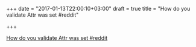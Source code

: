 +++
date = "2017-01-13T22:00:10+03:00"
draft = true
title = "How do you validate Attr was set  #reddit"

+++

<p><a href="https://t.co/P2Sfc85SYv">How do you validate Attr was set  #reddit</a></p>
